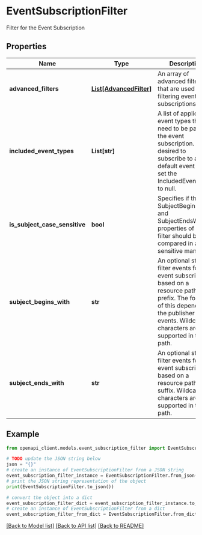 # EventSubscriptionFilter

Filter for the Event Subscription

## Properties

Name | Type | Description | Notes
------------ | ------------- | ------------- | -------------
**advanced_filters** | [**List[AdvancedFilter]**](AdvancedFilter.md) | An array of advanced filters that are used for filtering event subscriptions. | [optional] 
**included_event_types** | **List[str]** | A list of applicable event types that need to be part of the event subscription. If it is desired to subscribe to all default event types, set the IncludedEventTypes to null. | [optional] 
**is_subject_case_sensitive** | **bool** | Specifies if the SubjectBeginsWith and SubjectEndsWith properties of the filter   should be compared in a case sensitive manner. | [optional] [default to False]
**subject_begins_with** | **str** | An optional string to filter events for an event subscription based on a resource path prefix.  The format of this depends on the publisher of the events.   Wildcard characters are not supported in this path. | [optional] 
**subject_ends_with** | **str** | An optional string to filter events for an event subscription based on a resource path suffix.  Wildcard characters are not supported in this path. | [optional] 

## Example

```python
from openapi_client.models.event_subscription_filter import EventSubscriptionFilter

# TODO update the JSON string below
json = "{}"
# create an instance of EventSubscriptionFilter from a JSON string
event_subscription_filter_instance = EventSubscriptionFilter.from_json(json)
# print the JSON string representation of the object
print(EventSubscriptionFilter.to_json())

# convert the object into a dict
event_subscription_filter_dict = event_subscription_filter_instance.to_dict()
# create an instance of EventSubscriptionFilter from a dict
event_subscription_filter_from_dict = EventSubscriptionFilter.from_dict(event_subscription_filter_dict)
```
[[Back to Model list]](../README.md#documentation-for-models) [[Back to API list]](../README.md#documentation-for-api-endpoints) [[Back to README]](../README.md)


